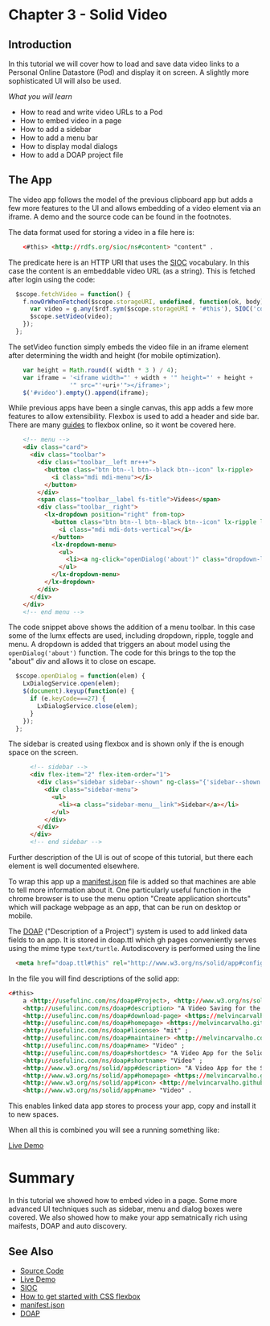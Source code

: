 # Chapter 3 - Solid Video

## Introduction

In this tutorial we will cover how to load and save data video links to a Personal Online Datastore (Pod) and display it on screen.  A slightly more sophisticated UI will also be used.

*What you will learn*

* How to read and write video URLs to a Pod
* How to embed video in a page
* How to add a sidebar
* How to add a menu bar
* How to display modal dialogs
* How to add a DOAP project file


## The App

The video app follows the model of the previous clipboard app but adds a few more features to the UI and allows embedding of a video element via an iframe.  A demo and the source code can be found in the footnotes.

The data format used for storing a video in a file here is:

```html
    <#this> <http://rdfs.org/sioc/ns#content> "content" .
```

The predicate here is an HTTP URI that uses the [SIOC](http://rdfs.org/sioc/spec/) vocabulary.  In this case the content is an embeddable video URL (as a string).  This is fetched after login using the code:

```JavaScript
  $scope.fetchVideo = function() {
    f.nowOrWhenFetched($scope.storageURI, undefined, function(ok, body) {
      var video = g.any($rdf.sym($scope.storageURI + '#this'), SIOC('content'));
      $scope.setVideo(video);
    });
  };
```

The setVideo function simply embeds the video file in an iframe element after determining the width and height (for mobile optimization).

```JavaScript
    var height = Math.round(( width * 3 ) / 4);
    var iframe = '<iframe width="' + width + '" height="' + height +
                 '" src="'+uri+'"></iframe>';
    $('#video').empty().append(iframe);
```

While previous apps have been a single canvas, this app adds a few more features to allow extensibility.  Flexbox is used to add a header and side bar.  There are many [guides](http://www.paulund.co.uk/css-flexbox) to flexbox online, so it wont be covered here.

```html
    <!-- menu -->
    <div class="card">
      <div class="toolbar">
        <div class="toolbar__left mr+++">
          <button class="btn btn--l btn--black btn--icon" lx-ripple>
            <i class="mdi mdi-menu"></i>
          </button>
        </div>
        <span class="toolbar__label fs-title">Videos</span>
        <div class="toolbar__right">
          <lx-dropdown position="right" from-top>
            <button class="btn btn--l btn--black btn--icon" lx-ripple lx-dropdown-toggle>
              <i class="mdi mdi-dots-vertical"></i>
            </button>
            <lx-dropdown-menu>
              <ul>
                <li><a ng-click="openDialog('about')" class="dropdown-link">About</a></li>
              </ul>
            </lx-dropdown-menu>
          </lx-dropdown>
        </div>
      </div>
    </div>
    <!-- end menu -->
```

The code snippet above shows the addition of a menu toolbar.  In this case some of the lumx effects are used, including dropdown, ripple, toggle and menu.  A dropdown is added that triggers an about model using the `openDialog('about')` function.  The code for this brings to the top the "about" div and allows it to close on escape.

```JavaScript
  $scope.openDialog = function(elem) {
    LxDialogService.open(elem);
    $(document).keyup(function(e) {
      if (e.keyCode===27) {
        LxDialogService.close(elem);
      }
    });
  };
```

The sidebar is created using flexbox and is shown only if the is enough space on the screen.

```html
      <!-- sidebar -->
      <div flex-item="2" flex-item-order="1">
        <div class="sidebar sidebar--shown" ng-class="{'sidebar--shown': isVisible()}">
          <div class="sidebar-menu">
            <ul>
              <li><a class="sidebar-menu__link">Sidebar</a></li>
            </ul>
          </div>
        </div>
      </div>
      <!-- end sidebar -->
```

Further description of the UI is out of scope of this tutorial, but there each element is well documented elsewhere.

To wrap this app up a [manifest.json](https://developer.chrome.com/extensions/manifest) file is added so that machines are able to tell more information about it.  One particularly useful function in the chrome browser is to use the menu option "Create application shortcuts" which will package webpage as an app, that can be run on desktop or mobile.  

The [DOAP](https://github.com/edumbill/doap/wiki) ("Description of a Project") system is used to add linked data fields to an app.  It is stored in doap.ttl which gh pages conveniently serves using the mime type `text/turtle`.  Autodiscovery is performed using the line

```html
  <meta href="doap.ttl#this" rel="http://www.w3.org/ns/solid/app#configuration">
```

In the file you will find descriptions of the solid app:

```html
<#this>
    a <http://usefulinc.com/ns/doap#Project>, <http://www.w3.org/ns/solid/app#Configuration> ;
    <http://usefulinc.com/ns/doap#description> "A Video Saving for the Solid platform" ;
    <http://usefulinc.com/ns/doap#download-page> <https://melvincarvalho.github.io/video/> ;
    <http://usefulinc.com/ns/doap#homepage> <https://melvincarvalho.github.io/video/> ;
    <http://usefulinc.com/ns/doap#license> "mit" ;
    <http://usefulinc.com/ns/doap#maintainer> <http://melvincarvalho.com/#me> ;
    <http://usefulinc.com/ns/doap#name> "Video" ;
    <http://usefulinc.com/ns/doap#shortdesc> "A Video App for the Solid platform" ;
    <http://usefulinc.com/ns/doap#shortname> "Video" ;
    <http://www.w3.org/ns/solid/app#description> "A Video App for the Solid platform" ;
    <http://www.w3.org/ns/solid/app#homepage> <https://melvincarvalho.github.io/video/> ;
    <http://www.w3.org/ns/solid/app#icon> <http://melvincarvalho.github.io/video/images/icon.png> ;
    <http://www.w3.org/ns/solid/app#name> "Video" .
```

This enables linked data app stores to process your app, copy and install it to new spaces.

When all this is combined you will see a running something like:

  [Live Demo](http://melvincarvalho.github.io/video/)

# Summary

In this tutorial we showed how to embed video in a page.  Some more advanced UI techniques such as sidebar, menu and dialog boxes were covered.  We also showed how to make your app sematnically rich using maifests, DOAP and auto discovery.

## See Also

* [Source Code](https://github.com/melvincarvalho/video)
* [Live Demo](http://melvincarvalho.github.io/video/)
* [SIOC](http://rdfs.org/sioc/spec/)
* [How to get started with CSS flexbox](http://www.paulund.co.uk/css-flexbox)
* [manifest.json](https://developer.chrome.com/extensions/manifest)
* [DOAP](https://github.com/edumbill/doap/wiki)
